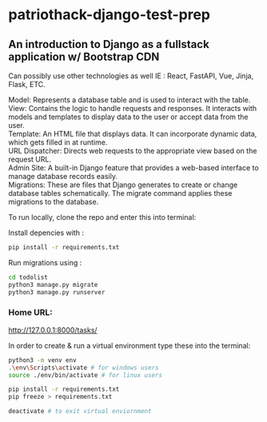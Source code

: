 # patriothack-django-test-prep

## An introduction to Django as a fullstack application w/ Bootstrap CDN 
Can possibly use other technologies as well IE : React, FastAPI, Vue, Jinja, Flask, ETC.

Model: Represents a database table and is used to interact with the table.
View: Contains the logic to handle requests and responses. It interacts with models and templates to display data to the user or accept data from the user.    
Template: An HTML file that displays data. It can incorporate dynamic data, which gets filled in at runtime.     
URL Dispatcher: Directs web requests to the appropriate view based on the request URL.    
Admin Site: A built-in Django feature that provides a web-based interface to manage database records easily.    
Migrations: These are files that Django generates to create or change database tables schematically. The migrate command applies these migrations to the database.    


To run locally, clone the repo and enter this into terminal:

Install depencies with :
```bash
pip install -r requirements.txt
```
Run migrations using :
```bash
cd todolist
python3 manage.py migrate
python3 manage.py runserver
```

### Home URL:
 http://127.0.0.1:8000/tasks/

In order to create & run a virtual environment
type these into the terminal:
```bash
python3 -m venv env
.\env\Scripts\activate # for windows users
source ./env/bin/activate # for linux users

pip install -r requirements.txt
pip freeze > requirements.txt

deactivate # to exit virtual enviornment
```

